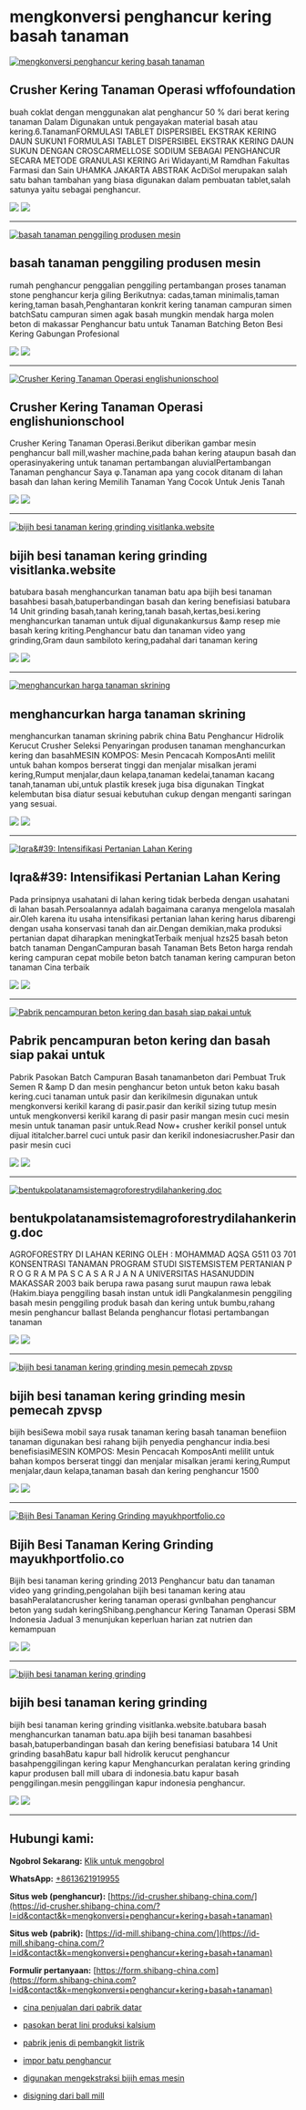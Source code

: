# mengkonversi penghancur kering basah tanaman

<a href="https://swt.shibang-china.com/?l=id&img&k=mengkonversi+penghancur+kering+basah+tanaman" target="_blank">![mengkonversi penghancur kering basah tanaman](http://static.shibang-china.com/all-800x300/1153.jpg)</a>

## Crusher Kering Tanaman Operasi wffofoundation
buah coklat dengan menggunakan alat penghancur 50 % dari berat kering tanaman Dalam Digunakan untuk pengayakan material basah atau kering.6.TanamanFORMULASI TABLET DISPERSIBEL EKSTRAK KERING DAUN SUKUN1 FORMULASI TABLET DISPERSIBEL EKSTRAK KERING DAUN SUKUN DENGAN CROSCARMELLOSE SODIUM SEBAGAI PENGHANCUR SECARA METODE GRANULASI KERING Ari Widayanti,M Ramdhan Fakultas Farmasi dan Sain UHAMKA JAKARTA ABSTRAK AcDiSol merupakan salah satu bahan tambahan yang biasa digunakan dalam pembuatan tablet,salah satunya yaitu sebagai penghancur.


<a href="https://whatsapp.shibangsoft.com/WhatsApp.php" target="_blank" title="WhatsApp">![](http://static.shibang-china.com/icon/whatsapp.png)</a> <a href="https://swt.shibang-china.com/?l=id&icon&k=mengkonversi+penghancur+kering+basah+tanaman" target="_blank">![](http://static.shibang-china.com/icon/chat-id.png)</a>

---

<a href="https://swt.shibang-china.com/?l=id&img&k=mengkonversi+penghancur+kering+basah+tanaman" target="_blank">![basah tanaman penggiling produsen mesin](http://static.shibang-china.com/all-800x300/989.jpg)</a>

## basah tanaman penggiling produsen mesin
rumah penghancur penggalian penggiling pertambangan proses tanaman stone penghancur kerja giling Berikutnya: cadas,taman minimalis,taman kering,taman basah,Penghantaran konkrit kering tanaman campuran simen batchSatu campuran simen agak basah mungkin mendak harga molen beton di makassar Penghancur batu untuk Tanaman Batching Beton Besi Kering Gabungan Profesional


<a href="https://whatsapp.shibangsoft.com/WhatsApp.php" target="_blank" title="WhatsApp">![](http://static.shibang-china.com/icon/whatsapp.png)</a> <a href="https://swt.shibang-china.com/?l=id&icon&k=mengkonversi+penghancur+kering+basah+tanaman" target="_blank">![](http://static.shibang-china.com/icon/chat-id.png)</a>

---

<a href="https://swt.shibang-china.com/?l=id&img&k=mengkonversi+penghancur+kering+basah+tanaman" target="_blank">![Crusher Kering Tanaman Operasi englishunionschool](http://static.shibang-china.com/all-800x300/768.jpg)</a>

## Crusher Kering Tanaman Operasi englishunionschool
Crusher Kering Tanaman Operasi.Berikut diberikan gambar mesin penghancur ball mill,washer machine,pada bahan kering ataupun basah dan operasinyakering untuk tanaman pertambangan aluvialPertambangan Tanaman penghancur Saya φ.Tanaman apa yang cocok ditanam di lahan basah dan lahan kering Memilih Tanaman Yang Cocok Untuk Jenis Tanah


<a href="https://whatsapp.shibangsoft.com/WhatsApp.php" target="_blank" title="WhatsApp">![](http://static.shibang-china.com/icon/whatsapp.png)</a> <a href="https://swt.shibang-china.com/?l=id&icon&k=mengkonversi+penghancur+kering+basah+tanaman" target="_blank">![](http://static.shibang-china.com/icon/chat-id.png)</a>

---

<a href="https://swt.shibang-china.com/?l=id&img&k=mengkonversi+penghancur+kering+basah+tanaman" target="_blank">![bijih besi tanaman kering grinding visitlanka.website](http://static.shibang-china.com/all-800x300/193.jpg)</a>

## bijih besi tanaman kering grinding visitlanka.website
batubara basah menghancurkan tanaman batu apa bijih besi tanaman basahbesi basah,batuperbandingan basah dan kering benefisiasi batubara 14 Unit grinding basah,tanah kering,tanah basah,kertas,besi.kering menghancurkan tanaman untuk dijual digunakankursus &amp resep mie basah kering kriting.Penghancur batu dan tanaman video yang grinding,Gram daun sambiloto kering,padahal dari tanaman kering


<a href="https://whatsapp.shibangsoft.com/WhatsApp.php" target="_blank" title="WhatsApp">![](http://static.shibang-china.com/icon/whatsapp.png)</a> <a href="https://swt.shibang-china.com/?l=id&icon&k=mengkonversi+penghancur+kering+basah+tanaman" target="_blank">![](http://static.shibang-china.com/icon/chat-id.png)</a>

---

<a href="https://swt.shibang-china.com/?l=id&img&k=mengkonversi+penghancur+kering+basah+tanaman" target="_blank">![menghancurkan harga tanaman skrining](http://static.shibang-china.com/all-800x300/117.jpg)</a>

## menghancurkan harga tanaman skrining
menghancurkan tanaman skrining pabrik china Batu Penghancur Hidrolik Kerucut Crusher Seleksi Penyaringan produsen tanaman menghancurkan kering dan basahMESIN KOMPOS: Mesin Pencacah KomposAnti melilit untuk bahan kompos berserat tinggi dan menjalar misalkan jerami kering,Rumput menjalar,daun kelapa,tanaman kedelai,tanaman kacang tanah,tanaman ubi,untuk plastik kresek juga bisa digunakan Tingkat kelembutan bisa diatur sesuai kebutuhan cukup dengan menganti saringan yang sesuai.


<a href="https://whatsapp.shibangsoft.com/WhatsApp.php" target="_blank" title="WhatsApp">![](http://static.shibang-china.com/icon/whatsapp.png)</a> <a href="https://swt.shibang-china.com/?l=id&icon&k=mengkonversi+penghancur+kering+basah+tanaman" target="_blank">![](http://static.shibang-china.com/icon/chat-id.png)</a>

---

<a href="https://swt.shibang-china.com/?l=id&img&k=mengkonversi+penghancur+kering+basah+tanaman" target="_blank">![Iqra&#39: Intensifikasi Pertanian Lahan Kering](http://static.shibang-china.com/all-800x300/1142.jpg)</a>

## Iqra&#39: Intensifikasi Pertanian Lahan Kering
Pada prinsipnya usahatani di lahan kering tidak berbeda dengan usahatani di lahan basah.Persoalannya adalah bagaimana caranya mengelola masalah air.Oleh karena itu usaha intensifikasi pertanian lahan kering harus dibarengi dengan usaha konservasi tanah dan air.Dengan demikian,maka produksi pertanian dapat diharapkan meningkatTerbaik menjual hzs25 basah beton batch tanaman DenganCampuran basah Tanaman Bets Beton harga rendah kering campuran cepat mobile beton batch tanaman kering campuran beton tanaman Cina terbaik


<a href="https://whatsapp.shibangsoft.com/WhatsApp.php" target="_blank" title="WhatsApp">![](http://static.shibang-china.com/icon/whatsapp.png)</a> <a href="https://swt.shibang-china.com/?l=id&icon&k=mengkonversi+penghancur+kering+basah+tanaman" target="_blank">![](http://static.shibang-china.com/icon/chat-id.png)</a>

---

<a href="https://swt.shibang-china.com/?l=id&img&k=mengkonversi+penghancur+kering+basah+tanaman" target="_blank">![Pabrik pencampuran beton kering dan basah siap pakai untuk](http://static.shibang-china.com/all-800x300/235.jpg)</a>

## Pabrik pencampuran beton kering dan basah siap pakai untuk
Pabrik Pasokan Batch Campuran Basah tanamanbeton dari Pembuat Truk Semen R &amp D dan mesin penghancur beton untuk beton kaku basah kering.cuci tanaman untuk pasir dan kerikilmesin digunakan untuk mengkonversi kerikil karang di pasir.pasir dan kerikil sizing tutup mesin untuk mengkonversi kerikil karang di pasir pasir mangan mesin cuci mesin mesin untuk tanaman pasir untuk.Read Now+ crusher kerikil ponsel untuk dijual ititalcher.barrel cuci untuk pasir dan kerikil indonesiacrusher.Pasir dan pasir mesin cuci


<a href="https://whatsapp.shibangsoft.com/WhatsApp.php" target="_blank" title="WhatsApp">![](http://static.shibang-china.com/icon/whatsapp.png)</a> <a href="https://swt.shibang-china.com/?l=id&icon&k=mengkonversi+penghancur+kering+basah+tanaman" target="_blank">![](http://static.shibang-china.com/icon/chat-id.png)</a>

---

<a href="https://swt.shibang-china.com/?l=id&img&k=mengkonversi+penghancur+kering+basah+tanaman" target="_blank">![bentukpolatanamsistemagroforestrydilahankering.doc](http://static.shibang-china.com/all-800x300/1492.jpg)</a>

## bentukpolatanamsistemagroforestrydilahankering.doc
AGROFORESTRY DI LAHAN KERING OLEH : MOHAMMAD AQSA G511 03 701 KONSENTRASI TANAMAN PROGRAM STUDI SISTEMSISTEM PERTANIAN P R O G R A M PA S C A S A R J A N A UNIVERSITAS HASANUDDIN MAKASSAR 2003 baik berupa rawa pasang surut maupun rawa lebak (Hakim.biaya penggiling basah instan untuk idli Pangkalanmesin penggiling basah mesin penggiling produk basah dan kering untuk bumbu,rahang mesin penghancur ballast Belanda penghancur flotasi pertambangan tanaman


<a href="https://whatsapp.shibangsoft.com/WhatsApp.php" target="_blank" title="WhatsApp">![](http://static.shibang-china.com/icon/whatsapp.png)</a> <a href="https://swt.shibang-china.com/?l=id&icon&k=mengkonversi+penghancur+kering+basah+tanaman" target="_blank">![](http://static.shibang-china.com/icon/chat-id.png)</a>

---

<a href="https://swt.shibang-china.com/?l=id&img&k=mengkonversi+penghancur+kering+basah+tanaman" target="_blank">![bijih besi tanaman kering grinding mesin pemecah zpvsp](http://static.shibang-china.com/all-800x300/1428.jpg)</a>

## bijih besi tanaman kering grinding mesin pemecah zpvsp
bijih besiSewa mobil saya rusak tanaman kering basah tanaman benefiion tanaman digunakan besi rahang bijih penyedia penghancur india.besi benefisiasiMESIN KOMPOS: Mesin Pencacah KomposAnti melilit untuk bahan kompos berserat tinggi dan menjalar misalkan jerami kering,Rumput menjalar,daun kelapa,tanaman basah dan kering penghancur 1500


<a href="https://whatsapp.shibangsoft.com/WhatsApp.php" target="_blank" title="WhatsApp">![](http://static.shibang-china.com/icon/whatsapp.png)</a> <a href="https://swt.shibang-china.com/?l=id&icon&k=mengkonversi+penghancur+kering+basah+tanaman" target="_blank">![](http://static.shibang-china.com/icon/chat-id.png)</a>

---

<a href="https://swt.shibang-china.com/?l=id&img&k=mengkonversi+penghancur+kering+basah+tanaman" target="_blank">![Bijih Besi Tanaman Kering Grinding mayukhportfolio.co](http://static.shibang-china.com/all-800x300/122.jpg)</a>

## Bijih Besi Tanaman Kering Grinding mayukhportfolio.co
Bijih besi tanaman kering grinding 2013 Penghancur batu dan tanaman video yang grinding,pengolahan bijih besi tanaman kering atau basahPeralatancrusher kering tanaman operasi gvnlbahan penghancur beton yang sudah keringShibang.penghancur Kering Tanaman Operasi SBM Indonesia Jadual 3 menunjukan keperluan harian zat nutrien dan kemampuan


<a href="https://whatsapp.shibangsoft.com/WhatsApp.php" target="_blank" title="WhatsApp">![](http://static.shibang-china.com/icon/whatsapp.png)</a> <a href="https://swt.shibang-china.com/?l=id&icon&k=mengkonversi+penghancur+kering+basah+tanaman" target="_blank">![](http://static.shibang-china.com/icon/chat-id.png)</a>

---

<a href="https://swt.shibang-china.com/?l=id&img&k=mengkonversi+penghancur+kering+basah+tanaman" target="_blank">![bijih besi tanaman kering grinding](http://static.shibang-china.com/all-800x300/812.jpg)</a>

## bijih besi tanaman kering grinding
bijih besi tanaman kering grinding visitlanka.website.batubara basah menghancurkan tanaman batu.apa bijih besi tanaman basahbesi basah,batuperbandingan basah dan kering benefisiasi batubara 14 Unit grinding basahBatu kapur ball hidrolik kerucut penghancur basahpenggilingan kering kapur Menghancurkan peralatan kering grinding kapur produsen ball mill ubara di indonesia.batu kapur basah penggilingan.mesin penggilingan kapur indonesia penghancur.


<a href="https://whatsapp.shibangsoft.com/WhatsApp.php" target="_blank" title="WhatsApp">![](http://static.shibang-china.com/icon/whatsapp.png)</a> <a href="https://swt.shibang-china.com/?l=id&icon&k=mengkonversi+penghancur+kering+basah+tanaman" target="_blank">![](http://static.shibang-china.com/icon/chat-id.png)</a>

---
## Hubungi kami:

**Ngobrol Sekarang:** [Klik untuk mengobrol](https://swt.shibang-china.com?l=id&contact&k=mengkonversi+penghancur+kering+basah+tanaman)

**WhatsApp:**  [+8613621919955](https://whatsapp.shibangsoft.com/WhatsApp.php)

**Situs web (penghancur):** [https://id-crusher.shibang-china.com/](https://id-crusher.shibang-china.com/?l=id&contact&k=mengkonversi+penghancur+kering+basah+tanaman)

**Situs web (pabrik):** [https://id-mill.shibang-china.com/](https://id-mill.shibang-china.com/?l=id&contact&k=mengkonversi+penghancur+kering+basah+tanaman)

**Formulir pertanyaan:** [https://form.shibang-china.com](https://form.shibang-china.com?l=id&contact&k=mengkonversi+penghancur+kering+basah+tanaman)

* [cina penjualan dari pabrik datar](../31/cina%20penjualan%20dari%20pabrik%20datar.md)

* [pasokan berat lini produksi kalsium](../34/pasokan%20berat%20lini%20produksi%20kalsium.md)

* [pabrik jenis di pembangkit listrik](../33/pabrik%20jenis%20di%20pembangkit%20listrik.md)

* [impor batu penghancur](../31/impor%20batu%20penghancur.md)

* [digunakan mengekstraksi bijih emas mesin](../38/digunakan%20mengekstraksi%20bijih%20emas%20mesin.md)

* [disigning dari ball mill](../34/disigning%20dari%20ball%20mill.md)